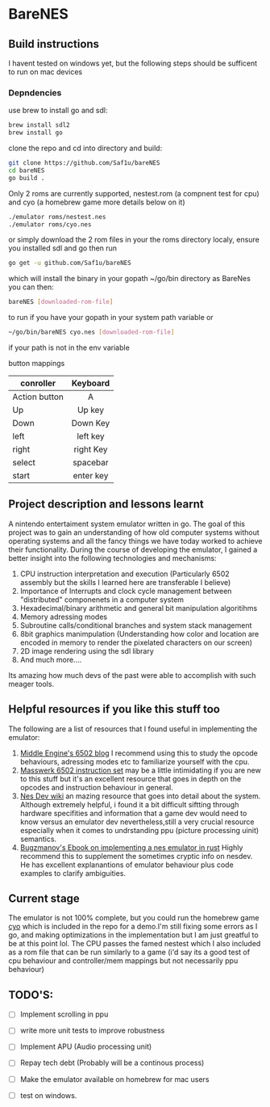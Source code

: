 
# BareNES

## Build instructions
I havent tested on windows yet, but the following steps should be sufficent to run on mac devices
### Depndencies
use brew to install go and sdl:
```bash
brew install sdl2
brew install go
```
clone the repo and cd into directory and build:
```bash
git clone https://github.com/Saf1u/bareNES
cd bareNES
go build .
```
Only 2 roms are currently supported, nestest.rom (a compnent test for cpu) and cyo (a homebrew game more details below on it)
```bash
./emulator roms/nestest.nes 
./emulator roms/cyo.nes 
```

or simply download the 2 rom files in your the roms directory localy, ensure you installed sdl and go then run 
``` bash
go get -u github.com/Saf1u/bareNES
```
which will install the binary in your gopath ~/go/bin directory as BareNes you can then:
```bash
bareNES [downloaded-rom-file]
```
to run if you have your gopath in your system path variable or

```bash
~/go/bin/bareNES cyo.nes [downloaded-rom-file]
```
if your path is not in the env variable

button mappings

| conroller     | Keyboard      |    
| ------------- |:-------------:| 
| Action button    | A|
| Up      | Up key      |
| Down| Down Key      | 
| left      | left key      |
| right| right Key      | 
| select| spacebar     | 
| start| enter key     | 


## Project description and lessons learnt 
A nintendo entertaiment system emulator written in go. The goal of this project was to gain an understanding of how old computer systems without operating systems and all the fancy things we have today worked to achieve their functionality. During the course of developing the emulator, I gained a better insight into the following technologies and mechanisms:

1. CPU instruction interpretation and execution (Particularly 6502 assembly but the skills I learned here are transferable I believe)
2. Importance of Interrupts and clock cycle management between "distributed" componenets in a computer system
3. Hexadecimal/binary arithmetic and general bit manipulation algoritihms
4. Memory adressing modes
5. Subroutine calls/conditional branches and system stack management 
6. 8bit graphics manimpulation (Understanding how color and location are encoded in memory to render the pixelated characters on our screen)
7. 2D image rendering using the sdl library 
8. And much more....

Its amazing how much devs of the past were able to accomplish with such meager tools.

## Helpful resources if you like this stuff too
The following are a list of resources that I found useful in implementing the emulator:
1. [Middle Engine's 6502 blog](https://www.middle-engine.com/blog/posts/2020/06/23/programming-the-nes-the-6502-in-detail) I recommend using this to study the opcode behaviours, adressing modes etc to familiarize yourself with the cpu.
2. [Masswerk 6502 instruction set](https://www.masswerk.at/6502/6502_instruction_set.html) may be a little intimidating if you are new to this stuff but it's an excellent resource that goes in depth on the opcodes and instruction behaviour in general.
3. [Nes Dev wiki](https://www.nesdev.org/wiki/Nesdev_Wiki) an mazing resource that goes into detail about the system. Although extremely helpful, i found it a bit difficult siftting through hardware specifities and information that a game dev would need to know versus an emulator dev nevertheless,still a very crucial resource especially when it comes to undrstanding ppu (picture processing uinit) semantics.
4. [Bugzmanov's Ebook on implementing a nes emulator in rust](https://bugzmanov.github.io/nes_ebook/chapter_1.html) Highly recommend this to supplement the sometimes cryptic info on nesdev. He has excellent explanantions of emulator behaviour plus code examples to clarify ambiguities.

## Current stage
The emulator is not 100% complete, but you could run the homebrew game [cyo](https://www.nesworld.com/article.php?system=nes&data=neshomebrew) which is included in the repo for a demo.I'm still fixing some errors as I go, and making optimizations in the implementation but I am just greatful to be at this point lol. The CPU passes the famed nestest which I also included as a rom file that can be run similarly to a game (i'd say its a good test of cpu behaviour and controller/mem mappings but not necessarily ppu behaviour)

## TODO'S:
- [ ] Implement scrolling in ppu
- [ ] write more unit tests to improve robustness
- [ ] Implement APU (Audio processing unit)
- [ ] Repay tech debt (Probably will be a continous process)
- [ ] Make the emulator available on homebrew for mac users
- [ ] test on windows.

 


